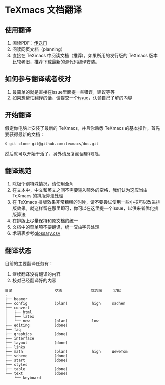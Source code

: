 # TeXmacs 文档翻译

## 使用翻译
1. 阅读PDF：[传送门](http://pan.baidu.com/s/1qXaQRCS#path=%252FTeXmacs%252Fdoc)
2. 阅读网页文档（planning）
3. 直接在 TeXmacs 中阅读文档（推荐），如果所用的发行版的 TeXmacs 版本比较老旧，推荐下载最新的源代码编译安装。

## 如何参与翻译或者校对
1. 最简单的就是直接在issue里面提一些错误，建议等等
2. 如果想帮忙翻译的话，请提交一个issue，认领自己了解的内容

## 开始翻译
假定你电脑上安装了最新的 TeXmacs，并且你熟悉 TeXmacs 的基本操作。首先要获得最新的文档：
```
$ git clone git@github.com:texmacs/doc.git
```
然后就可以开始干活了，另外请反复阅读`翻译规范`。

## 翻译规范
1. 除极个别特殊情况，请使用全角
2. 在文本中，中文和英文之间不需要输入额外的空格，我们认为这应当由 TeXmacs 的排版算法处理
3. 在 TeXmacs 排版效果非常糟糕的时候，请不要尝试使用一些小技巧以改进排版效果。就这样留在那里即可，你可以在这里提一个issue，以供来者优化排版算法
4. 在排版上尽量保持和原文档的统一
5. 文档中的菜单项不要翻译，统一交由字典处理
6. 术语表参考[glossary.csv](https://github.com/sadhen/texmacs_doc_zh/blob/master/glossary.csv)

## 翻译状态
目前的主要翻译任务有：
1. 继续翻译没有翻译的内容
2. 校对已经翻译好的内容

```
目录                   状态             优先级     分配
.
├── beamer
├── config            (plan)           high     sadhen
├── convert
│   ├── html
│   ├── latex
│   └── new           (plan)           low
├── editing           (done)
├── faq
├── graphics          (done)
├── interface
├── layout            (done)
├── links
├── math              (plan)           high     WeweTom
├── scheme            (done)
├── start             (done)
├── styles
├── table             (done)
└── text              (done) 
    └── keyboard    
```
